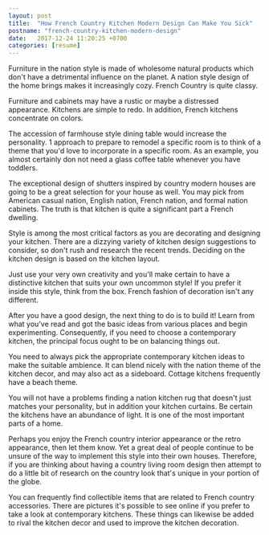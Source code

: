 ```yaml
---
layout: post
title:  "How French Country Kitchen Modern Design Can Make You Sick"
postname: "french-country-kitchen-modern-design"
date:   2017-12-24 11:20:25 +0700
categories: [resume]
---
```

Furniture in the nation style is made of wholesome natural products which don't have a detrimental influence on the planet. A nation style design of the home brings makes it increasingly cozy. French Country is quite classy.

Furniture and cabinets may have a rustic or maybe a distressed appearance. Kitchens are simple to redo. In addition, French kitchens concentrate on colors.

The accession of farmhouse style dining table would increase the personality. 1 approach to prepare to remodel a specific room is to think of a theme that you'd love to incorporate in a specific room. As an example, you almost certainly don not need a glass coffee table whenever you have toddlers.

The exceptional design of shutters inspired by country modern houses are going to be a great selection for your house as well. You may pick from American casual nation, English nation, French nation, and formal nation cabinets. The truth is that kitchen is quite a significant part a French dwelling.

Style is among the most critical factors as you are decorating and designing your kitchen. There are a dizzying variety of kitchen design suggestions to consider, so don't rush and research the recent trends. Deciding on the kitchen design is based on the kitchen layout.

Just use your very own creativity and you'll make certain to have a distinctive kitchen that suits your own uncommon style! If you prefer it inside this style, think from the box. French fashion of decoration isn't any different.

After you have a good design, the next thing to do is to build it! Learn from what you've read and got the basic ideas from various places and begin experimenting. Consequently, if you need to choose a contemporary kitchen, the principal focus ought to be on balancing things out.

You need to always pick the appropriate contemporary kitchen ideas to make the suitable ambience. It can blend nicely with the nation theme of the kitchen decor, and may also act as a sideboard. Cottage kitchens frequently have a beach theme.

You will not have a problems finding a nation kitchen rug that doesn't just matches your personality, but in addition your kitchen curtains. Be certain the kitchens have an abundance of light. It is one of the most important parts of a home.

Perhaps you enjoy the French country interior appearance or the retro appearance, then let them know. Yet a great deal of people continue to be unsure of the way to implement this style into their own houses. Therefore, if you are thinking about having a country living room design then attempt to do a little bit of research on the country look that's unique in your portion of the globe.

You can frequently find collectible items that are related to French country accessories. There are pictures it's possible to see online if you prefer to take a look at contemporary kitchens. These things can likewise be added to rival the kitchen decor and used to improve the kitchen decoration.

